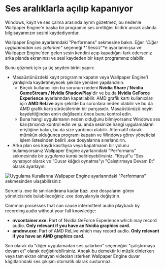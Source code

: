 # Ses aralıklarla açılıp kapanıyor

Windows, kayıt ve ses çalma arasında ayrım gözetmez, bu nedenle Wallpaper Engine'e başka bir programın ses ürettiğini bildirir ancak aslında bilgisayarınızın sesini kaydediyordur.

Wallpaper Engine ayarlarındaki "Performans" sekmesine bakın. Eğer *"Diğer uygulamadan ses çalarken"* seçeneği *"Sessiz"*e ayarlanmışsa ve Wallpaper Engine'den gelen sesin kendini açıp kapadığını fark ederseniz arka planda ekranınızı ve sesi kaydeden bir kayıt programınız olabilir.

Bunu çözmek için şu üç şeyden birini yapın:

* Masaüstünüzdeki kayıt programını kapatın veya Wallpaper Engine'i yanlışlıkla kaydetmeyecek şekilde yeniden yapılandırın.
    * Birçok kullanıcı için bu sorunun nedeni **Nvidia Share / Nvidia GameStream / Nvidia ShadowPlay**'dir ve bu da **Nvidia GeForce Experience** ayarlarından kapatılabilir. AMD grafik kartı kullanıcıları için **AMD ReLive** aynı şekilde bu sorunlara neden olabilir ve bu da AMD grafik kartı sürücülerinin bir parçasıdır. Masaüstünüzü neyin kaydettiğinden emin değilseniz önce bunu kontrol edin.
    * Buna hangi uygulamanın neden olduğunu bilmiyorsanız Windows ses karıştırıcınızı kontrol edin ve şu anda sesinize hangi uygulamaların eriştiğine bakın, bu da size yardımcı olabilir. Alternatif olarak mümkün olduğunca programı kapatın ve Windows görev yöneticisi işlem listesinden belirli .exe dosyalarına sınırlandırın.
* Arka plan ses kaydı kasıtlıysa veya kapatmanın bir yolunu bulamıyorsanız Wallpaper Engine ayarlarındaki "Performans" sekmesinde bir *uygulama kuralı* belirleyebilirsiniz. "Koşul"u "Ses oynatıyor olarak ve "Duvar kâğıdı oynatma"yı "Çalıştırmaya Devam Et" olarak ayarlayın:

![Uygulama Kurallarına Wallpaper Engine ayarlarındaki "Performans" sekmesinden ulaşabilirsiniz](./applicationrule.png)

Sorumlu .exe ile sınırlandırana kadar bazı .exe dosyalarını görev yöneticisinde bulabileceğiniz .exe dosyalarıyla değiştirin.

Common processes that can cause intermittent audio playback by recording audio without your full knowledge:

* **nvcontainer.exe**: Part of Nvidia GeForce Experience which may record audio. **Only relevant if you have an Nvidia graphics card.**
* **amdow.exe**: Part of AMD ReLive which may record audio. **Only relevant if you have an AMD graphics card.**

Son olarak da "diğer uygulamadan ses çalarken" seçeneğini "çalıştırmaya devam et" olarak değiştirebilirsiniz. Ancak bu demektir ki müzik dinlerken veya tam ekran olmayan videoları izlerken Wallpaper Engine duvar kâğıtlarındaki ses çıkışını otomatik olarak susturmaz.
